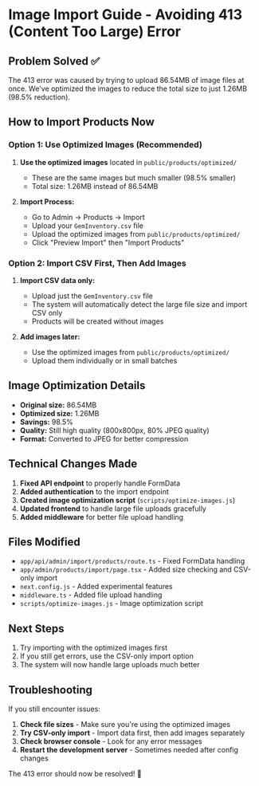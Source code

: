 # Image Import Guide - Avoiding 413 (Content Too Large) Error

## Problem Solved ✅

The 413 error was caused by trying to upload 86.54MB of image files at once. We've optimized the images to reduce the total size to just 1.26MB (98.5% reduction).

## How to Import Products Now

### Option 1: Use Optimized Images (Recommended)

1. **Use the optimized images** located in `public/products/optimized/`
   - These are the same images but much smaller (98.5% smaller)
   - Total size: 1.26MB instead of 86.54MB

2. **Import Process:**
   - Go to Admin → Products → Import
   - Upload your `GemInventory.csv` file
   - Upload the optimized images from `public/products/optimized/`
   - Click "Preview Import" then "Import Products"

### Option 2: Import CSV First, Then Add Images

1. **Import CSV data only:**
   - Upload just the `GemInventory.csv` file
   - The system will automatically detect the large file size and import CSV only
   - Products will be created without images

2. **Add images later:**
   - Use the optimized images from `public/products/optimized/`
   - Upload them individually or in small batches

## Image Optimization Details

- **Original size:** 86.54MB
- **Optimized size:** 1.26MB
- **Savings:** 98.5%
- **Quality:** Still high quality (800x800px, 80% JPEG quality)
- **Format:** Converted to JPEG for better compression

## Technical Changes Made

1. **Fixed API endpoint** to properly handle FormData
2. **Added authentication** to the import endpoint
3. **Created image optimization script** (`scripts/optimize-images.js`)
4. **Updated frontend** to handle large file uploads gracefully
5. **Added middleware** for better file upload handling

## Files Modified

- `app/api/admin/import/products/route.ts` - Fixed FormData handling
- `app/admin/products/import/page.tsx` - Added size checking and CSV-only import
- `next.config.js` - Added experimental features
- `middleware.ts` - Added file upload handling
- `scripts/optimize-images.js` - Image optimization script

## Next Steps

1. Try importing with the optimized images first
2. If you still get errors, use the CSV-only import option
3. The system will now handle large uploads much better

## Troubleshooting

If you still encounter issues:

1. **Check file sizes** - Make sure you're using the optimized images
2. **Try CSV-only import** - Import data first, then add images separately
3. **Check browser console** - Look for any error messages
4. **Restart the development server** - Sometimes needed after config changes

The 413 error should now be resolved! 🎉 